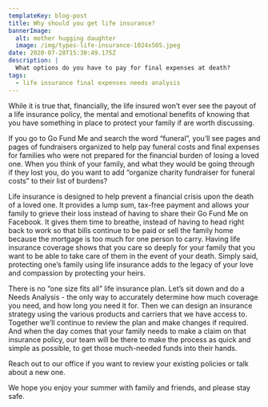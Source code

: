 ```yaml
---
templateKey: blog-post
title: Why should you get life insurance?
bannerImage:
  alt: mother hugging daughter
  image: /img/types-life-insurance-1024x505.jpeg
date: 2020-07-28T15:30:49.175Z
description: |
  What options do you have to pay for final expenses at death?
tags:
  - life insurance final expenses needs analysis
---
```

While it is true that, financially, the life insured won’t ever see the payout of a life insurance policy, the mental and emotional benefits of knowing that you have something in place to protect your family if are worth discussing.

If you go to Go Fund Me and search the word “funeral”, you’ll see pages and pages of fundraisers organized to help pay funeral costs and final expenses for families who were not prepared for the financial burden of losing a loved one. When you think of your family, and what they would be going through if they lost you, do you want to add “organize charity fundraiser for funeral costs” to their list of burdens? 

Life insurance is designed to help prevent a financial crisis upon the death of a loved one. It provides a lump sum, tax-free payment and allows your family to grieve their loss instead of having to share their Go Fund Me on Facebook. It gives them time to breathe, instead of having to head right back to work so that bills continue to be paid or sell the family home because the mortgage is too much for one person to carry. Having life insurance coverage shows that you care so deeply for your family that you want to be able to take care of them in the event of your death. Simply said, protecting one’s family using life insurance adds to the legacy of your love and compassion by protecting your heirs.

There is no “one size fits all” life insurance plan. Let’s sit down and do a Needs Analysis - the only way to accurately determine how much coverage you need, and how long you need it for. Then we can design an insurance strategy using the various products and carriers that we have access to. Together we’ll continue to review the plan and make changes if required. And when the day comes that your family needs to make a claim on that insurance policy, our team will be there to make the process as quick and simple as possible, to get those much-needed funds into their hands. 

Reach out to our office if you want to review your existing policies or talk about a new one. 

We hope you enjoy your summer with family and friends, and please stay safe.
